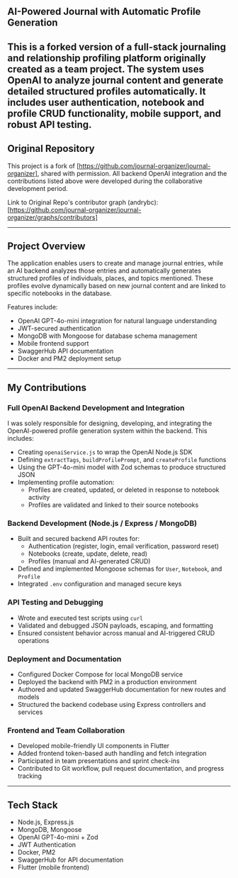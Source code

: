 ## AI-Powered Journal with Automatic Profile Generation

This is a forked version of a full-stack journaling and relationship profiling platform originally created as a team project. The system uses OpenAI to analyze journal content and generate detailed structured profiles automatically. It includes user authentication, notebook and profile CRUD functionality, mobile support, and robust API testing.
---
## Original Repository

This project is a fork of [https://github.com/journal-organizer/journal-organizer], shared with permission. All backend OpenAI integration and the contributions listed above were developed during the collaborative development period.

Link to Original Repo's contributor graph (andrybc):
[https://github.com/journal-organizer/journal-organizer/graphs/contributors] 

---

## Project Overview

The application enables users to create and manage journal entries, while an AI backend analyzes those entries and automatically generates structured profiles of individuals, places, and topics mentioned. These profiles evolve dynamically based on new journal content and are linked to specific notebooks in the database.

Features include:
- OpenAI GPT-4o-mini integration for natural language understanding
- JWT-secured authentication
- MongoDB with Mongoose for database schema management
- Mobile frontend support
- SwaggerHub API documentation
- Docker and PM2 deployment setup

---

## My Contributions

### Full OpenAI Backend Development and Integration
I was solely responsible for designing, developing, and integrating the OpenAI-powered profile generation system within the backend. This includes:
- Creating `openaiService.js` to wrap the OpenAI Node.js SDK
- Defining `extractTags`, `buildProfilePrompt`, and `createProfile` functions
- Using the GPT-4o-mini model with Zod schemas to produce structured JSON
- Implementing profile automation:
  - Profiles are created, updated, or deleted in response to notebook activity
  - Profiles are validated and linked to their source notebooks

### Backend Development (Node.js / Express / MongoDB)
- Built and secured backend API routes for:
  - Authentication (register, login, email verification, password reset)
  - Notebooks (create, update, delete, read)
  - Profiles (manual and AI-generated CRUD)
- Defined and implemented Mongoose schemas for `User`, `Notebook`, and `Profile`
- Integrated `.env` configuration and managed secure keys

### API Testing and Debugging
- Wrote and executed test scripts using `curl`
- Validated and debugged JSON payloads, escaping, and formatting
- Ensured consistent behavior across manual and AI-triggered CRUD operations

### Deployment and Documentation
- Configured Docker Compose for local MongoDB service
- Deployed the backend with PM2 in a production environment
- Authored and updated SwaggerHub documentation for new routes and models
- Structured the backend codebase using Express controllers and services

### Frontend and Team Collaboration
- Developed mobile-friendly UI components in Flutter
- Added frontend token-based auth handling and fetch integration
- Participated in team presentations and sprint check-ins
- Contributed to Git workflow, pull request documentation, and progress tracking

---

## Tech Stack

- Node.js, Express.js
- MongoDB, Mongoose
- OpenAI GPT-4o-mini + Zod
- JWT Authentication
- Docker, PM2
- SwaggerHub for API documentation
- Flutter (mobile frontend)




